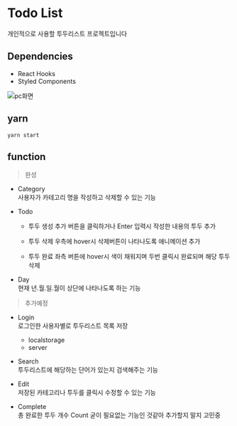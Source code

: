 # Todo List

개인적으로 사용할 투두리스트 프로젝트입니다

## Dependencies

- React Hooks
- Styled Components

![pc화면](https://user-images.githubusercontent.com/68473415/115360898-05bbf780-a1fb-11eb-9b56-b3f5d2452f7e.PNG)

## yarn

```
yarn start
```

## function

> 완성

- Category  
  사용자가 카테고리 명을 작성하고 삭제할 수 있는 기능

- Todo

  - 투두 생성
    추가 버튼을 클릭하거나 Enter 입력시 작성한 내용의 투두 추가

  - 투두 삭제
    우측에 hover시 삭제버튼이 나타나도록 애니메이션 추가

  - 투두 완료
    좌측 버튼에 hover시 색이 채워지며 두번 클릭시 완료되며 해당 투두 삭제

- Day  
  현재 년.월.일.월이 상단에 나타나도록 하는 기능

> 추가예정

- Login  
  로그인한 사용자별로 투두리스트 목록 저장

  - localstorage
  - server

- Search  
  투두리스트에 해당하는 단어가 있는지 검색해주는 기능

- Edit  
  저장된 카테고리나 투두를 클릭시 수정할 수 있는 기능

- Complete  
  총 완료한 투두 개수 Count
  굳이 필요없는 기능인 것같아 추가할지 말지 고민중
